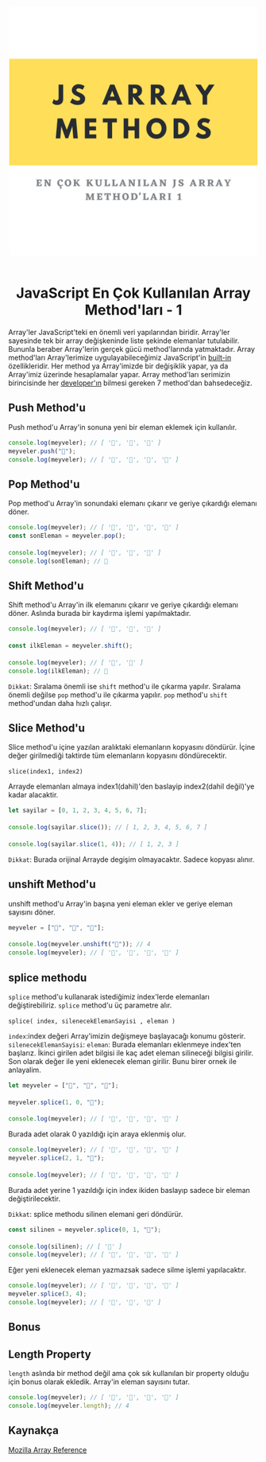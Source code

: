 <center><img  src="./images/jsarraymethod1.png" alt="en çok kullanılan method image" width="500"/>
</center>
<br>

<center>

# JavaScript En Çok Kullanılan Array Method'ları - 1

</center>

Array'ler JavaScript'teki en önemli veri yapılarından biridir. Array'ler sayesinde tek bir array değişkeninde liste şekinde elemanlar tutulabilir. Bununla beraber Array'lerin gerçek gücü method'larında yatmaktadır. Array method'ları Array'lerimize uygulayabileceğimiz JavaScript'in [built-in](## "gömülü") özellikleridir. Her method ya Array'imizde bir değişiklik yapar, ya da Array'imiz üzerinde hesaplamalar yapar.
Array method'ları serimizin birincisinde her [developer'ın](## "geliştiricinin") bilmesi gereken 7 method'dan bahsedeceğiz.

## Push Method'u

Push method'u Array'in sonuna yeni bir eleman eklemek için kullanılır.

```javascript
console.log(meyveler); // [ '🍎', '🍌', '🍉' ]
meyveler.push("🍓");
console.log(meyveler); // [ '🍎', '🍌', '🍉', '🍓' ]
```

## Pop Method'u

Pop method'u Array'in sonundaki elemanı çıkarır ve geriye çıkardığı elemanı döner.

```javascript
console.log(meyveler); // [ '🍎', '🍌', '🍉', '🍓' ]
const sonEleman = meyveler.pop();

console.log(meyveler); // [ '🍎', '🍌', '🍉' ]
console.log(sonEleman); // 🍓
```

## Shift Method'u

Shift method'u Array'in ilk elemanını çıkarır ve geriye çıkardığı elemanı döner. Aslında burada bir kaydırma işlemi yapılmaktadır.

```javascript
console.log(meyveler); // [ '🍎', '🍌', '🍉' ]

const ilkEleman = meyveler.shift();

console.log(meyveler); // [ '🍌', '🍉' ]
console.log(ilkEleman); // 🍎
```

`Dikkat`: Sıralama önemli ise `shift` method'u ile çıkarma yapılır. Sıralama önemli değilse `pop` method'u ile çıkarma yapılır. `pop` method'u `shift` method'undan daha hızlı çalışır.

## Slice Method'u

Slice method'u içine yazılan aralıktaki elemanların kopyasını döndürür. İçine değer girilmediği taktirde tüm elemanların kopyasını döndürecektir.

`slice(index1, index2)`

Arrayde elemanları almaya index1(dahil)'den baslayip index2(dahil değil)'ye kadar alacaktir.

```javascript
let sayilar = [0, 1, 2, 3, 4, 5, 6, 7];

console.log(sayilar.slice()); // [ 1, 2, 3, 4, 5, 6, 7 ]

console.log(sayilar.slice(1, 4)); // [ 1, 2, 3 ]
```

`Dikkat`: Burada orijinal Arrayde degişim olmayacaktır. Sadece kopyası alınır.

## unshift Method'u

unshift method'u Array'in başına yeni eleman ekler ve geriye eleman sayısını döner.

```javascript
meyveler = ["🍎", "🍌", "🍉"];

console.log(meyveler.unshift("🍓")); // 4
console.log(meyveler); // [ '🍓', '🍎', '🍌', '🍉' ]
```

## splice methodu

`splice` method'u kullanarak istediğimiz index'lerde elemanları değiştirebiliriz. `splice` method'u üç parametre alır.

`splice( index, silenecekElemanSayisi , eleman )`

`index`:index değeri Array'imizin değişmeye başlayacağı konumu gösterir.
`silenecekElemanSayisi`:
`eleman`:
Burada elemanları eklenmeye index'ten başlarız. İkinci girilen adet bilgisi ile kaç adet eleman silineceği bilgisi girilir. Son olarak değer ile yeni eklenecek eleman girilir.
Bunu birer ornek ile anlayalim.

```javascript
let meyveler = ["🍎", "🍌", "🍉"];

meyveler.splice(1, 0, "🍇");

console.log(meyveler); // [ '🍎', '🍇', '🍌', '🍉' ]
```

Burada adet olarak 0 yazıldığı için araya eklenmiş olur.

```javascript
console.log(meyveler); // [ '🍎', '🍇', '🍌', '🍉' ]
meyveler.splice(2, 1, "🍍");

console.log(meyveler); // [ '🍎', '🍇', '🍍', '🍉' ]
```

Burada adet yerine 1 yazıldığı için index ikiden baslayıp sadece bir eleman değiştirilecektir.

`Dikkat`: splice methodu silinen elemani geri döndürür.

```javascript
const silinen = meyveler.splice(0, 1, "🍒");

console.log(silinen); // [ '🍎' ]
console.log(meyveler); // [ '🍒', '🍇', '🍍', '🍉' ]
```

Eğer yeni eklenecek eleman yazmazsak sadece silme işlemi yapılacaktır.

```javascript
console.log(meyveler); // [ '🍒', '🍇', '🍍', '🍉' ]
meyveler.splice(3, 4);
console.log(meyveler); // [ '🍒', '🍇', '🍍' ]
```

## Bonus

## Length Property

`length` aslında bir method değil ama çok sık kullanılan bir property olduğu için bonus olarak ekledik. Array'in eleman sayısını tutar.

```javascript
console.log(meyveler); // [ '🍎', '🍌', '🍉', '🍓' ]
console.log(meyveler.length); // 4
```

## Kaynakça

[Mozilla Array Reference](https://developer.mozilla.org/en-US/docs/Web/JavaScript/Reference/Global_Objects/Array?retiredLocale=tr)
